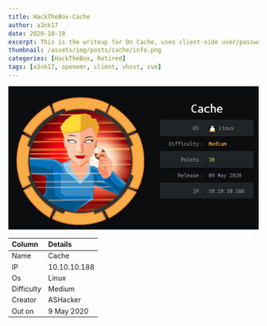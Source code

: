 ```yaml
---
title: HackTheBox-Cache
author: a3nk17
date: 2020-10-10 
excerpt: This is the writeup for On Cache, uses client-side user/password validation, then find a vhost with a vulnerable OpenEMR application.Using the docker group membership of that last user, we're able to launch a privileged.
thumbnail: /assets/img/posts/cache/info.png
categories: [HackTheBox, Retired]
tags: [a3nk17, openemr, client, vhost, cve]
---
```


![info](/assets/img/posts/cache/info.png)


| Column            | Details          |
|:------------------|:-----------------|
| Name          	| Cache     	   |
| IP            	| 10.10.10.188     |
| Os           		| Linux			   |
| Difficulty		| Medium 		   |
| Creator			| ASHacker         |
| Out on     		| 9 May 2020	   |


